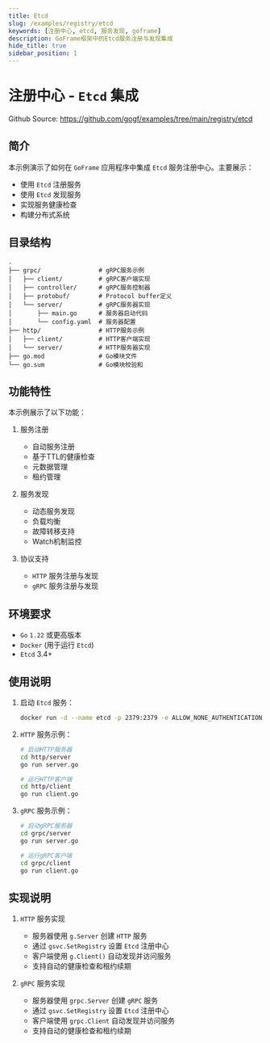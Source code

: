 ```yaml
---
title: Etcd
slug: /examples/registry/etcd
keywords: [注册中心, etcd, 服务发现, goframe]
description: GoFrame框架中的Etcd服务注册与发现集成
hide_title: true
sidebar_position: 1
---
```


# 注册中心 - `Etcd` 集成

Github Source: https://github.com/gogf/examples/tree/main/registry/etcd


## 简介

本示例演示了如何在 `GoFrame` 应用程序中集成 `Etcd` 服务注册中心。主要展示：
- 使用 `Etcd` 注册服务
- 使用 `Etcd` 发现服务
- 实现服务健康检查
- 构建分布式系统

## 目录结构

```text
.
├── grpc/                # gRPC服务示例
│   ├── client/          # gRPC客户端实现
│   ├── controller/      # gRPC服务控制器
│   ├── protobuf/        # Protocol buffer定义
│   └── server/          # gRPC服务器实现
│       ├── main.go      # 服务器启动代码
│       └── config.yaml  # 服务器配置
├── http/                # HTTP服务示例
│   ├── client/          # HTTP客户端实现
│   └── server/          # HTTP服务器实现
├── go.mod               # Go模块文件
└── go.sum               # Go模块校验和
```

## 功能特性

本示例展示了以下功能：

1. 服务注册
   - 自动服务注册
   - 基于TTL的健康检查
   - 元数据管理
   - 租约管理

2. 服务发现
   - 动态服务发现
   - 负载均衡
   - 故障转移支持
   - Watch机制监控

3. 协议支持
   - `HTTP` 服务注册与发现
   - `gRPC` 服务注册与发现

## 环境要求

- `Go` `1.22` 或更高版本
- `Docker` (用于运行 `Etcd`)
- `Etcd` 3.4+

## 使用说明

1. 启动 `Etcd` 服务：
   ```bash
   docker run -d --name etcd -p 2379:2379 -e ALLOW_NONE_AUTHENTICATION=yes bitnami/etcd:3.4.24
   ```

2. `HTTP` 服务示例：
   ```bash
   # 启动HTTP服务器
   cd http/server
   go run server.go

   # 运行HTTP客户端
   cd http/client
   go run client.go
   ```

3. `gRPC` 服务示例：
   ```bash
   # 启动gRPC服务器
   cd grpc/server
   go run server.go

   # 运行gRPC客户端
   cd grpc/client
   go run client.go
   ```

## 实现说明

1. `HTTP` 服务实现
   - 服务器使用 `g.Server` 创建 `HTTP` 服务
   - 通过 `gsvc.SetRegistry` 设置 `Etcd` 注册中心
   - 客户端使用 `g.Client()` 自动发现并访问服务
   - 支持自动的健康检查和租约续期

2. `gRPC` 服务实现
   - 服务器使用 `grpc.Server` 创建 `gRPC` 服务
   - 通过 `gsvc.SetRegistry` 设置 `Etcd` 注册中心
   - 客户端使用 `grpc.Client` 自动发现并访问服务
   - 支持自动的健康检查和租约续期
